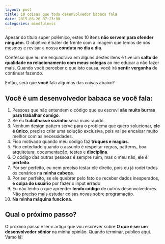 ```yaml
---
layout: post
title: 10 coisas que todo desenvolvedor babaca fala
date: 2015-06-26 07:23:00
categories: mindfulness
---
```


Apesar do título super polêmico, estes 10 itens **não servem para ofender ninguém**. O objetivo é bater de frente com a imagem que temos de nós mesmos e revisar a nossa **conduta no dia a dia**.

Confesso que eu me enquadrava em alguns destes itens e tive um **salto de qualidade no relacionamento com meus colegas** ao me educar a não fazer mais. Quando você perceber o que isto causa, você irá **sentir vergonha** de continuar fazendo.

Então, será que **você** fala algumas das coisas abaixo?

## Você é um desenvolvedor babaca se você fala:

1. Pessoas que não entendem o código que eu escrevi <strong>são muito burras para trabalhar comigo</strong>.
1. Se eu <strong>trabalhasse sozinho</strong> seria mais rápido.
1. Nenhum design pattern serve para o problema que quero solucionar, <strong>ele é único</strong>, preciso criar uma solução exclusiva, pois vai se encaixar muito melhor com as necessidades.
1. Fico motivado quando meu código faz <strong>truques e magias</strong>.
1. Fico entediado quando o assunto é respeitar regras, patterns, boa arquitetura, documentação, testes e <strong>disciplina</strong>.
1. O código das outras pessoas é sempre ruim, mas o meu não, ele é <strong>perfeito</strong>.
1. Por ser perfeito, eu nem preciso testar ele direito, pois eu já rodei todos os cenários na <strong>minha cabeça</strong>.
1. Por ser perfeito, se ele quebrar pelo fato de receber dados inesperados, <strong>é culpa do usuário</strong> por fazer o input errado.
1. Eu não tenho o que aprender **lendo código** de outros desenvolvedores. Não preciso mais estudar coisas novas sobre programação.
1. **Na minha máquina funciona.**

## Qual o próximo passo?

O próximo passo é ler o artigo que vou escrever sobre **O que é ser um desenvolvedor sênior** na minha opinião. Quando terminar, publico aqui. Vamo lá!
